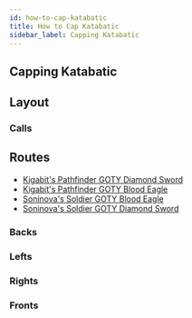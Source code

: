 ```yaml
---
id: how-to-cap-katabatic
title: How to Cap Katabatic
sidebar_label: Capping Katabatic
---
```

## Capping Katabatic
## Layout
### Calls
## Routes
- [Kigabit's Pathfinder GOTY Diamond Sword](http://www.youtube.com/playlist?list=PLor2TDMmuFQz9ev1X4UWm3jFcvEx5mvhq)
- [Kigabit's Pathfinder GOTY Blood Eagle](http://www.youtube.com/playlist?list=PLor2TDMmuFQzShkKJSFmls9ZefKRwG5aZ)
- [Soninova's Soldier GOTY Blood Eagle](http://www.youtube.com/watch?v=pGia8sVounA)
- [Soninova's Soldier GOTY Diamond Sword](http://www.youtube.com/watch?v=bvrvCprj7oo)
### Backs
### Lefts
### Rights
### Fronts
